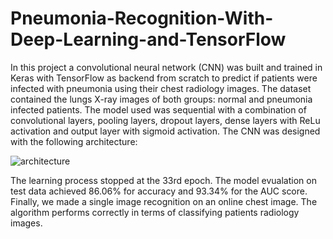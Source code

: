 # Pneumonia-Recognition-With-Deep-Learning-and-TensorFlow
In this project a convolutional neural network (CNN) was built and trained in Keras with TensorFlow as backend from scratch to predict
if patients were infected with pneumonia using their chest radiology images. The dataset contained the lungs X-ray images of both groups: normal
and pneumonia infected patients. The model used was sequential with a combination of convolutional layers, pooling layers, dropout layers, dense layers
with ReLu activation and output layer with sigmoid activation. The CNN was designed with the following architecture:

![architecture](https://user-images.githubusercontent.com/45270023/214060460-810941ae-b8e6-43c9-9a9e-695520737e33.jpg)

The learning process stopped at the 33rd epoch. The model evualation on test data achieved 86.06% for accuracy and 93.34% for the AUC score. Finally, we
made a single image recognition on an online chest image. The algorithm performs correctly in terms of classifying patients radiology images.
